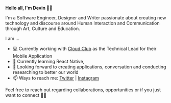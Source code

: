 <strong>Hello all, I'm Devin 👋🏾 </strong> 

I'm a Software Engineer, Designer and Writer passionate about creating new technology and discourse around Human Interaction and Communication through Art, Culture and Education. 

I am ...
- 💻  Currently working with <a href="www.mycloudclub.org">Cloud Club</a> as the Technical Lead for their Mobile Application
- 🌱  Currently learning React Native,
- 🌳 Looking forward to creating applications, conversation and conducting researching to better our world 
- 📫  Ways to reach me: <a href="www.twitter.com/devxnwxlson">Twitter</a> | <a href="www.instagram.com/devxnwxlson">Instagram</a>

Feel free to reach out regarding collaborations, opportunities or if you just want to connect ✌🏾
